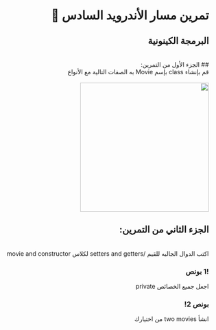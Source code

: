 <div dir = "rtl">
  
#   تمرين مسار الأندرويد السادس 💚
## البرمجة الكينونية
<br>
## الجزء الأول من التمرين:
<br> 
قم بإنشاء class بإسم Movie به الصفات التالية مع الأنواع
<br>
<br>
<img src = "https://media.discordapp.net/attachments/742407473687822377/759070186706829382/unknown.png" width = "300 px" margin="auto"/>

## الجزء الثاني من التمرين:
<br>
اكتب الدوال الجالبه للقيم /setters and getters لكلاس movie and constructor

### !1 بونص 
 اجعل جميع الخصائص private 
### بونص 2!
انشأ two movies من اختيارك

</div>


